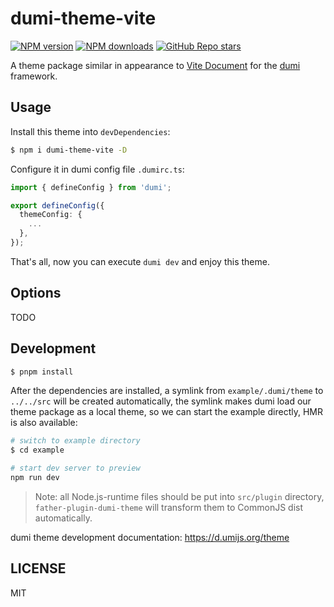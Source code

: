 # dumi-theme-vite

[![NPM version](https://img.shields.io/npm/v/dumi-theme-vite.svg?style=flat)](https://npmjs.org/package/dumi-theme-vite)
[![NPM downloads](http://img.shields.io/npm/dm/dumi-theme-vite.svg?style=flat)](https://npmjs.org/package/dumi-theme-vite)
[![GitHub Repo stars](https://img.shields.io/github/stars/logeast/dumi-theme-vite?style=social)](https://github.com/logeast/dumi-theme-vite)

A theme package similar in appearance to [Vite Document](https://vitejs.dev/) for the [dumi](https://d.umijs.org) framework.

## Usage

Install this theme into `devDependencies`:

```bash
$ npm i dumi-theme-vite -D
```

Configure it in dumi config file `.dumirc.ts`:

```ts
import { defineConfig } from 'dumi';

export defineConfig({
  themeConfig: {
    ...
  },
});
```

That's all, now you can execute `dumi dev` and enjoy this theme.

## Options

TODO

## Development

```bash
$ pnpm install
```

After the dependencies are installed, a symlink from `example/.dumi/theme` to `../../src` will be created automatically, the symlink makes dumi load our theme package as a local theme, so we can start the example directly, HMR is also available:

```bash
# switch to example directory
$ cd example

# start dev server to preview
npm run dev
```

> Note: all Node.js-runtime files should be put into `src/plugin` directory, `father-plugin-dumi-theme` will transform them to CommonJS dist automatically.

dumi theme development documentation: https://d.umijs.org/theme

## LICENSE

MIT
